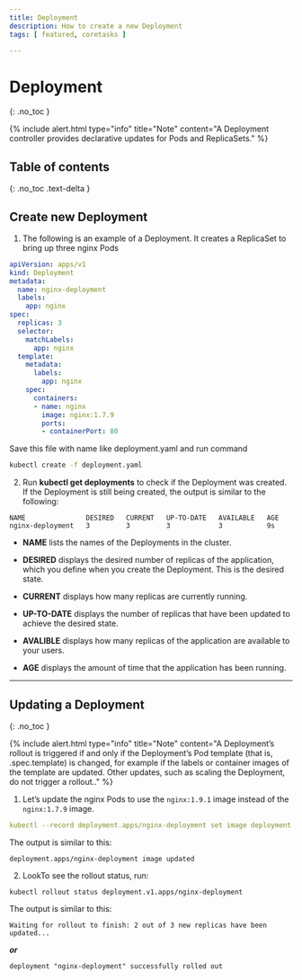 ```yaml
---
title: Deployment
description: How to create a new Deployment
tags: [ featured, coretasks ]

---
```

# Deployment
{: .no_toc }

{% include alert.html type="info" title="Note" content="A Deployment controller provides declarative updates for Pods and ReplicaSets." %}

## Table of contents
{: .no_toc .text-delta }

## Create new Deployment

1) The following is an example of a Deployment. It creates a ReplicaSet to bring up three nginx Pods

```yaml 
apiVersion: apps/v1
kind: Deployment
metadata:
  name: nginx-deployment
  labels:
    app: nginx
spec:
  replicas: 3
  selector:
    matchLabels:
      app: nginx
  template:
    metadata:
      labels:
        app: nginx
    spec:
      containers:
      - name: nginx
        image: nginx:1.7.9
        ports:
        - containerPort: 80
```
Save this file with name like deployment.yaml and run command
```sh 
kubectl create -f deployment.yaml
```
2) Run **kubectl get deployments** to check if the Deployment was created. If the Deployment is still being created, the output is similar to the following:
```console
NAME               DESIRED   CURRENT   UP-TO-DATE   AVAILABLE   AGE
nginx-deployment   3         3         3            3           9s
```

* **NAME** lists the names of the Deployments in the cluster.

* **DESIRED** displays the desired number of replicas of the application, which you define when you create the Deployment. This is the desired state.

* **CURRENT** displays how many replicas are currently running.

* **UP-TO-DATE** displays the number of replicas that have been updated to achieve the desired state.

* **AVALIBLE** displays how many replicas of the application are available to your users.

* **AGE** displays the amount of time that the application has been running.

---
## Updating a Deployment
{: .no_toc }

{% include alert.html type="info" title="Note" content="A Deployment’s rollout is triggered if and only if the Deployment’s Pod template (that is, .spec.template) is changed, for example if the labels or container images of the template are updated. Other updates, such as scaling the Deployment, do not trigger a rollout.." %}


1) Let’s update the nginx Pods to use the ```nginx:1.9.1``` image instead of the ```nginx:1.7.9``` image.

```yaml 
kubectl --record deployment.apps/nginx-deployment set image deployment.v1.apps/nginx-deployment nginx=nginx:1.9.1
```
The output is similar to this:

  ```deployment.apps/nginx-deployment image updated```

2) LookTo see the rollout status, run:

  ```kubectl rollout status deployment.v1.apps/nginx-deployment```

The output is similar to this:
  
  ```Waiting for rollout to finish: 2 out of 3 new replicas have been updated...```
  
  ***or***
  
  ```deployment "nginx-deployment" successfully rolled out```